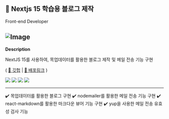 ## 💌 Nextjs 15 학습용 블로그 제작
Front-end Developer

![Image](https://github.com/user-attachments/assets/dfe0c5cb-376c-40f5-a056-738063075373)
---

**Description**

NextJS 15를 사용하여, 목업데이터를 활용한 블로그 제작 및 메일 전송 기능 구현

( [📎 깃헙](https://github.com/chen4023/NextJS-Blog-15) | [📎 배포링크](https://next-js-blog-15.vercel.app/) )

<div>
  <img src ="https://img.shields.io/badge/NextJS-000000.svg?&style=for-the-badge&logo=nextdotjs&logoColor=white"/>
  <img src="https://img.shields.io/badge/react-61DAFB.svg?style=for-the-badge&logo=react&logoColor=white" />
  <img src="https://img.shields.io/badge/javascript-F7DF1E.svg?style=for-the-badge&logo=javascript&logoColor=20232a" />
  <img src="https://img.shields.io/badge/tailwindcss-06B6D4.svg?style=for-the-badge&logo=tailwind-css&logoColor=white" />
</div>

---

✔️ 목업데이터를 활용한 블로그 구현
✔️ nodemailer를 활용한 메일 전송 기능 구현
✔️ react-markdown를 활용한 마크다운 뷰어 기능 구현
✔️ yup을 사용한 메일 전송 유효성 검사 기능
